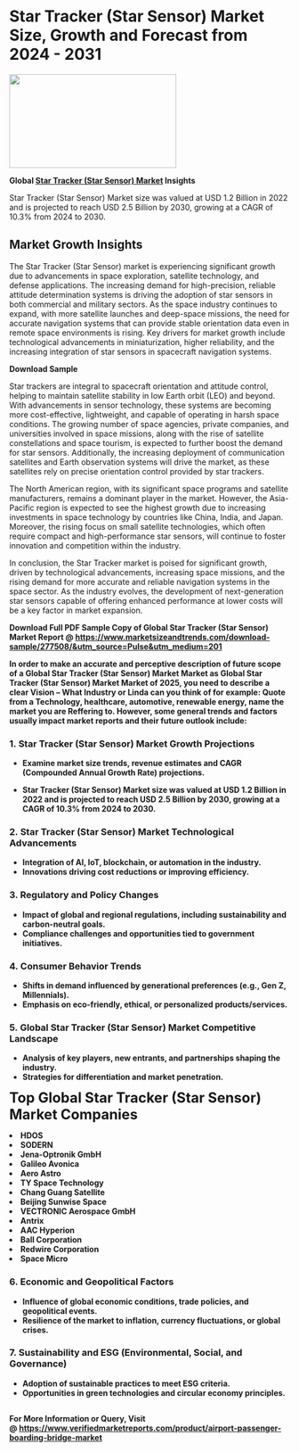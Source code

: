 <H1>Star Tracker (Star Sensor) Market Size, Growth and Forecast from 2024 - 2031</H1><img class="aligncenter size-medium wp-image-584254" src="https://thirdeyenews.in/wp-content/uploads/2024/09/Global-Market-Research-300x168.jpeg" alt="" width="300" height="168" /><p><strong>Global&nbsp;<a href="https://www.marketsizeandtrends.com/download-sample/277508/&amp;utm_source=Pulse&amp;utm_medium=201">Star Tracker (Star Sensor) Market</a> Insights</strong></p><p>Star Tracker (Star Sensor) Market size was valued at USD 1.2 Billion in 2022 and is projected to reach USD 2.5 Billion by 2030, growing at a CAGR of 10.3% from 2024 to 2030.</p><p><h2>Market Growth Insights</h2> <p>The Star Tracker (Star Sensor) market is experiencing significant growth due to advancements in space exploration, satellite technology, and defense applications. The increasing demand for high-precision, reliable attitude determination systems is driving the adoption of star sensors in both commercial and military sectors. As the space industry continues to expand, with more satellite launches and deep-space missions, the need for accurate navigation systems that can provide stable orientation data even in remote space environments is rising. Key drivers for market growth include technological advancements in miniaturization, higher reliability, and the increasing integration of star sensors in spacecraft navigation systems.</p> <p><strong>Download Sample</strong></p> <p>Star trackers are integral to spacecraft orientation and attitude control, helping to maintain satellite stability in low Earth orbit (LEO) and beyond. With advancements in sensor technology, these systems are becoming more cost-effective, lightweight, and capable of operating in harsh space conditions. The growing number of space agencies, private companies, and universities involved in space missions, along with the rise of satellite constellations and space tourism, is expected to further boost the demand for star sensors. Additionally, the increasing deployment of communication satellites and Earth observation systems will drive the market, as these satellites rely on precise orientation control provided by star trackers.</p> <p>The North American region, with its significant space programs and satellite manufacturers, remains a dominant player in the market. However, the Asia-Pacific region is expected to see the highest growth due to increasing investments in space technology by countries like China, India, and Japan. Moreover, the rising focus on small satellite technologies, which often require compact and high-performance star sensors, will continue to foster innovation and competition within the industry.</p> <p>In conclusion, the Star Tracker market is poised for significant growth, driven by technological advancements, increasing space missions, and the rising demand for more accurate and reliable navigation systems in the space sector. As the industry evolves, the development of next-generation star sensors capable of offering enhanced performance at lower costs will be a key factor in market expansion.</p> <p><strong></p><p><span class=""><strong>Download Full PDF Sample Copy of Global Star Tracker (Star Sensor) Market Report</strong> @ <a href="https://www.marketsizeandtrends.com/download-sample/277508/&amp;utm_source=Pulse&amp;utm_medium=201" target="_blank">https://www.marketsizeandtrends.com/download-sample/277508/&amp;utm_source=Pulse&amp;utm_medium=201</a></span></p><p>In order to make an accurate and perceptive description of future scope of a Global&nbsp;Star Tracker (Star Sensor) Market Market as Global&nbsp;Star Tracker (Star Sensor) Market Market of 2025, you need to describe a clear Vision &ndash; What Industry or Linda can you think of for example: Quote from a Technology, healthcare, automotive, renewable energy, name the market you are Reffering to. However, some general trends and factors usually impact market reports and their future outlook include:</p><h3>1.&nbsp;<strong>Star Tracker (Star Sensor) Market Growth Projections</strong></h3><ul><li>Examine market size trends, revenue estimates and CAGR (Compounded Annual Growth Rate) projections.</li><li><p>Star Tracker (Star Sensor) Market size was valued at USD 1.2 Billion in 2022 and is projected to reach USD 2.5 Billion by 2030, growing at a CAGR of 10.3% from 2024 to 2030.</p></li></ul><h3>2.&nbsp;<strong>Star Tracker (Star Sensor) Market Technological Advancements</strong></h3><ul><li>Integration of AI, IoT, blockchain, or automation in the industry.</li><li>Innovations driving cost reductions or improving efficiency.</li></ul><h3>3.&nbsp;<strong>Regulatory and Policy Changes</strong></h3><ul><li>Impact of global and regional regulations, including sustainability and carbon-neutral goals.</li><li>Compliance challenges and opportunities tied to government initiatives.</li></ul><h3>4.&nbsp;<strong>Consumer Behavior Trends</strong></h3><ul><li>Shifts in demand influenced by generational preferences (e.g., Gen Z, Millennials).</li><li>Emphasis on eco-friendly, ethical, or personalized products/services.</li></ul><h3>5.&nbsp;<strong>Global Star Tracker (Star Sensor) Market Competitive Landscape</strong></h3><ul><li>Analysis of key players, new entrants, and partnerships shaping the industry.</li><li>Strategies for differentiation and market penetration.</li></ul><p data-pm-slice="1 1 []"><span style="color: inherit; font-family: inherit; font-size: 25px;">Top Global Star Tracker (Star Sensor) Market Companies</span></p><div class="" data-test-id=""><p><li>HDOS</li><li> SODERN</li><li> Jena-Optronik GmbH</li><li> Galileo Avonica</li><li> Aero Astro</li><li> TY Space Technology</li><li> Chang Guang Satellite</li><li> Beijing Sunwise Space</li><li> VECTRONIC Aerospace GmbH</li><li> Antrix</li><li> AAC Hyperion</li><li> Ball Corporation</li><li> Redwire Corporation</li><li> Space Micro</li></p></div><h3>6.&nbsp;<strong>Economic and Geopolitical Factors</strong></h3><ul><li>Influence of global economic conditions, trade policies, and geopolitical events.</li><li>Resilience of the market to inflation, currency fluctuations, or global crises.</li></ul><h3>7.&nbsp;<strong>Sustainability and ESG (Environmental, Social, and Governance)</strong></h3><ul><li>Adoption of sustainable practices to meet ESG criteria.</li><li>Opportunities in green technologies and circular economy principles.</li></ul><h2><strong style="font-size: 14px;">For More Information or Query, Visit @&nbsp;</strong><a style="background-color: #ffffff; font-size: 14px;" href="https://www.marketsizeandtrends.com/report/star-tracker-star-sensor-market/" target="_blank">https://www.verifiedmarketreports.com/product/airport-passenger-boarding-bridge-market</a></h2>
